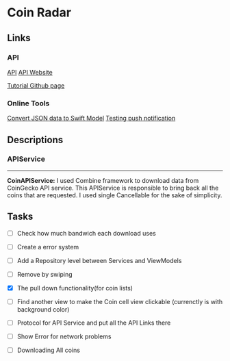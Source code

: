 # Coin Radar

## Links
### API
[API](https://api.coingecko.com/api/v3/coins/markets?vs_currency=usd&order=market_cap_desc&per_page=250&page=1&sparkline=true&price_change_percentage=24h)
[API Website](https://www.coingecko.com/en/api)

[Tutorial Github page](https://github.com/SwiftfulThinking)

### Online Tools
[Convert JSON data to Swift Model](https://app.quicktype.io/)
[Testing push notification](https://www.pushtry.com/)

## Descriptions

### APIService
---

**CoinAPIService:**
I used Combine framework to download data from CoinGecko API service. This APIService is responsible to bring back all the coins that are requested. I used single Cancellable for the sake of simplicity. 


## Tasks
- [ ] Check how much bandwich each download uses
- [ ] Create a error system
- [ ] Add a Repository level between Services and ViewModels
- [ ] Remove by swiping 
- [x] The pull down functionality(for coin lists)
- [ ] Find another view to make the Coin cell view clickable (currenctly is with background color)
- [ ] Protocol for API Service and put all the API Links there 
- [ ] Show Error for network problems
- [ ] Downloading All coins 

